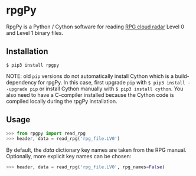 # rpgPy

RpgPy is a Python / Cython software for reading [RPG cloud radar](https://www.radiometer-physics.de/products/microwave-remote-sensing-instruments/94-ghz-fmcw-doppler-cloud-radar/) Level 0 and Level 1 binary files.

Installation
------------

``` 
$ pip3 install rpgpy
```
NOTE: old `pip` versions do not automatically install Cython which is a build-dependency for rpgPy. 
In this case, first upgrade `pip` with `$ pip3 install --upgrade pip` or install Cython manually with `$ pip3 install cython`. You also need to have a C-compiler installed because the Cython code is compiled locally during the rpgPy installation.

Usage
-----

```python
>>> from rpgpy import read_rpg
>>> header, data = read_rpg('rpg_file.LV0')
```

By default, the *data* dictionary key names are taken from the RPG manual. Optionally, more explicit key names can be chosen:

```python
>>> header, data = read_rpg('rpg_file.LV0', rpg_names=False)
```

